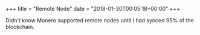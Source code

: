 +++
title = "Remote Node"
date = "2018-01-30T00:05:18+00:00"
+++

Didn't know Monero supported remote nodes until I had synced 95% of the blockchain.
			